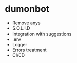 # dumonbot

- Remove anys
- S.O.L.I.D
- Integration with suggestions
- .env
- Logger
- Errors treatment
- CI/CD
